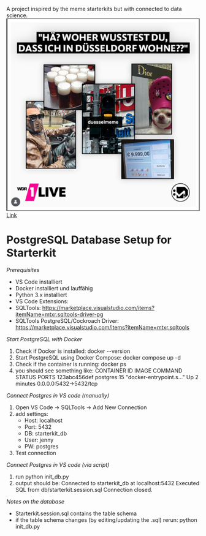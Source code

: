 A project inspired by the meme starterkits but with connected to data science. 
![example starterkit Düsseldorf by 1Live ](./assets/kit_ddorf_wdr.png) [Link](https://www.instagram.com/p/CjIG-0EKhWb/?utm_source=ig_web_copy_link)


# PostgreSQL Database Setup for Starterkit
*Prerequisites*
- VS Code installiert
- Docker installiert und lauffähig
- Python 3.x installiert
- VS Code Extensions:
-   SQLTools: https://marketplace.visualstudio.com/items?itemName=mtxr.sqltools-driver-pg 
-   SQLTools PostgreSQL/Cockroach Driver: https://marketplace.visualstudio.com/items?itemName=mtxr.sqltools 

*Start PostgreSQL with Docker*
1. Check if Docker is installed: docker --version
2. Start PostgreSQL using Docker Compose: docker compose up -d
3. Check if the container is running: docker ps
4. you should see something like: 
        CONTAINER ID   IMAGE         COMMAND                  STATUS         PORTS
        123abc456def   postgres:15   "docker-entrypoint.s…"   Up 2 minutes   0.0.0.0:5432->5432/tcp

*Connect Postgres in VS code (manually)*
1. Open VS Code → SQLTools → Add New Connection
2. add settings:
    - Host: localhost
    - Port: 5432
    - DB: starterkit_db
    - User: jenny
    - PW: postgres
3. Test connection

*Connect Postgres in VS code (via script)*
1. run python init_db.py
2. output should be:
        Connected to starterkit_db at localhost:5432
        Executed SQL from db/starterkit.session.sql
        Connection closed.

*Notes on the database*
- Starterkit.session.sql contains the table schema
- if the table schema changes (by editing/updating the .sql) rerun: python init_db.py